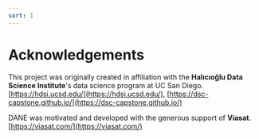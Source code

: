 ```yaml
---
sort: 1
---
```


# Acknowledgements

This project was originally created in affiliation with the **Halıcıoğlu Data Science Institute**'s data science program at UC San Diego.  
[https://hdsi.ucsd.edu/](https://hdsi.ucsd.edu/), [https://dsc-capstone.github.io/](https://dsc-capstone.github.io/)

DANE was motivated and developed with the generous support of **Viasat**.  
[https://viasat.com/](https://viasat.com/)
